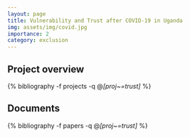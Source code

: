 ```yaml
---
layout: page
title: Vulnerability and Trust after COVID-19 in Uganda
img: assets/img/covid.jpg
importance: 2
category: exclusion 
---
```


## Project overview

<div class="publications">

  {% bibliography -f projects -q @*[proj~=trust]* %}

</div>

## Documents

<div class="publications">

  {% bibliography -f papers -q @*[proj~=trust]* %}

</div>


